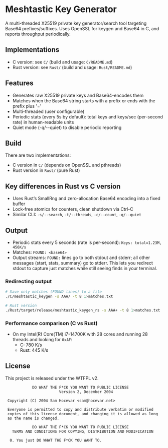 # Meshtastic Key Generator

A multi-threaded X25519 private key generator/search tool targeting Base64 prefixes/suffixes. Uses OpenSSL for keygen and Base64 in C, and reports throughput periodically.

## Implementations

- C version: see `C/` (build and usage: `C/README.md`)
- Rust version: see `Rust/` (build and usage: `Rust/README.md`)

## Features

- Generates raw X25519 private keys and Base64-encodes them
- Matches when the Base64 string starts with a prefix or ends with the prefix plus '='
- Multi-threaded (user configurable)
- Periodic stats (every 5s by default): total keys and keys/sec (per-second rate) in human-readable units
- Quiet mode (-q/--quiet) to disable periodic reporting

## Build

There are two implementations:

- C version in `C/` (depends on OpenSSL and pthreads)
- Rust version in `Rust/` (pure Rust)

## Key differences in Rust vs C version

- Uses Rust’s SmallRng and zero-allocation Base64 encoding into a fixed buffer
- Lock-free atomics for counters, clean shutdown via Ctrl-C
- Similar CLI: `-s/--search`, `-t/--threads`, `-c/--count`, `-q/--quiet`

## Output

- Periodic stats every 5 seconds (rate is per-second): `Keys: total=1.23M, 456K/s`
- Matches: `FOUND: <base64>`
- Output streams: `FOUND:` lines go to both stdout and stderr; all other messages (start, stats, summary) go to stderr. This lets you redirect stdout to capture just matches while still seeing finds in your terminal.

### Redirecting output

```sh
# Save only matches (FOUND lines) to a file
./C/meshtastic_keygen -s AAA/ -t 8 1>matches.txt

# Rust version
./Rust/target/release/meshtastic_keygen_rs -s AAA+ -t 8 1>matches.txt
```

### Performance comparison (C vs Rust)

- On my Intel(R) Core(TM) i7-14700K with 28 cores and running 28 threads and looking for `0xAF`:
  - C: 780 K/s
  - Rust: 445 K/s

## License

This project is released under the WTFPL v2.

```text
            DO WHAT THE F*CK YOU WANT TO PUBLIC LICENSE
                        Version 2, December 2004

 Copyright (C) 2004 Sam Hocevar <sam@hocevar.net>

 Everyone is permitted to copy and distribute verbatim or modified
 copies of this license document, and changing it is allowed as long
 as the name is changed.

            DO WHAT THE F*CK YOU WANT TO PUBLIC LICENSE
   TERMS AND CONDITIONS FOR COPYING, DISTRIBUTION AND MODIFICATION

  0. You just DO WHAT THE F*CK YOU WANT TO.
```
